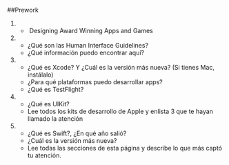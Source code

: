 ##Prework
1. - ​	Designing Award Winning Apps and Games
2. 
   - ¿Qué son las Human Interface Guidelines?
   - ¿Qué información puedo encontrar aquí?
3. 
   - ¿Qué es Xcode? Y ¿Cuál es la versión más nueva? (Si tienes Mac, instálalo)
   - ¿Para qué plataformas puedo desarrollar apps?
   - ¿Qué es TestFlight?
4. 
   - ¿Qué es UIKit?
   - Lee todos los kits de desarrollo de Apple y enlista 3 que te hayan llamado la atención
5. 
   - ¿Qué es Swift?, ¿En qué año salió?
   - ¿Cuál es la versión más nueva?
   - Lee todas las secciones de esta página y describe lo que más captó tu atención.
